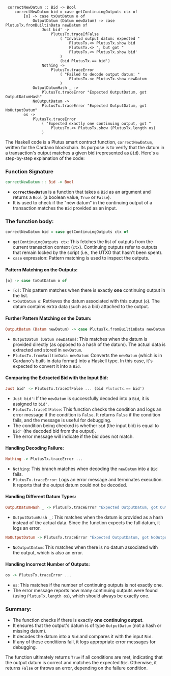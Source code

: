 ```
 correctNewDatum :: Bid -> Bool
    correctNewDatum bid = case getContinuingOutputs ctx of
        [o] -> case txOutDatum o of
            OutputDatum (Datum newDatum) -> case PlutusTx.fromBuiltinData newDatum of
                Just bid' ->
                    PlutusTx.traceIfFalse
                        ( "Invalid output datum: expected "
                            PlutusTx.<> PlutusTx.show bid
                            PlutusTx.<> ", but got "
                            PlutusTx.<> PlutusTx.show bid'
                        )
                        (bid PlutusTx.== bid')
                Nothing ->
                    PlutusTx.traceError
                        ( "Failed to decode output datum: "
                            PlutusTx.<> PlutusTx.show newDatum
                        )
            OutputDatumHash _ ->
                PlutusTx.traceError "Expected OutputDatum, got OutputDatumHash"
            NoOutputDatum ->
                PlutusTx.traceError "Expected OutputDatum, got NoOutputDatum"
        os ->
            PlutusTx.traceError
                ( "Expected exactly one continuing output, got "
                    PlutusTx.<> PlutusTx.show (PlutusTx.length os)
                )
```

The Haskell code is a Plutus smart contract function, `correctNewDatum`, written for the Cardano blockchain. Its purpose is to verify that the datum in a transaction's output matches a given bid (represented as `Bid`). Here's a step-by-step explanation of the code:

### Function Signature
```haskell
correctNewDatum :: Bid -> Bool
```
- **`correctNewDatum`** is a function that takes a `Bid` as an argument and returns a `Bool` (a boolean value, `True` or `False`).
- It is used to check if the "new datum" in the continuing output of a transaction matches the `Bid` provided as an input.

### The function body:
```haskell
correctNewDatum bid = case getContinuingOutputs ctx of
```
- `getContinuingOutputs ctx`: This fetches the list of outputs from the current transaction context (`ctx`). Continuing outputs refer to outputs that remain locked by the script (i.e., the UTXO that hasn't been spent).
- `case` expression: Pattern matching is used to inspect the outputs.

#### Pattern Matching on the Outputs:
```haskell
[o] -> case txOutDatum o of
```
- `[o]`: This pattern matches when there is exactly **one** continuing output in the list.
- `txOutDatum o`: Retrieves the datum associated with this output (`o`). The datum contains extra data (such as a bid) attached to the output.

#### Further Pattern Matching on the Datum:
```haskell
OutputDatum (Datum newDatum) -> case PlutusTx.fromBuiltinData newDatum of
```
- `OutputDatum (Datum newDatum)`: This matches when the datum is provided directly (as opposed to a hash of the datum). The actual data is extracted and stored in `newDatum`.
- `PlutusTx.fromBuiltinData newDatum`: Converts the `newDatum` (which is in Cardano's built-in data format) into a Haskell type. In this case, it's expected to convert it into a `Bid`.

#### Comparing the Extracted Bid with the Input Bid:
```haskell
Just bid' -> PlutusTx.traceIfFalse ... (bid PlutusTx.== bid')
```
- `Just bid'`: If the `newDatum` is successfully decoded into a `Bid`, it is assigned to `bid'`.
- `PlutusTx.traceIfFalse`: This function checks the condition and logs an error message if the condition is `False`. It returns `False` if the condition fails, and the message is useful for debugging.
- The condition being checked is whether `bid` (the input bid) is equal to `bid'` (the decoded bid from the output).
- The error message will indicate if the bid does not match.

#### Handling Decoding Failure:
```haskell
Nothing -> PlutusTx.traceError ...
```
- `Nothing`: This branch matches when decoding the `newDatum` into a `Bid` fails.
- `PlutusTx.traceError`: Logs an error message and terminates execution. It reports that the output datum could not be decoded.

#### Handling Different Datum Types:
```haskell
OutputDatumHash _ -> PlutusTx.traceError "Expected OutputDatum, got OutputDatumHash"
```
- `OutputDatumHash _`: This matches when the datum is provided as a hash instead of the actual data. Since the function expects the full datum, it logs an error.

```haskell
NoOutputDatum -> PlutusTx.traceError "Expected OutputDatum, got NoOutputDatum"
```
- `NoOutputDatum`: This matches when there is no datum associated with the output, which is also an error.

#### Handling Incorrect Number of Outputs:
```haskell
os -> PlutusTx.traceError ...
```
- `os`: This matches if the number of continuing outputs is not exactly one.
- The error message reports how many continuing outputs were found (using `PlutusTx.length os`), which should always be exactly one.

### Summary:
- The function checks if there is exactly **one continuing output**.
- It ensures that the output's datum is of type `OutputDatum` (not a hash or missing datum).
- It decodes the datum into a `Bid` and compares it with the input `Bid`.
- If any of these conditions fail, it logs appropriate error messages for debugging.

The function ultimately returns `True` if all conditions are met, indicating that the output datum is correct and matches the expected `Bid`. Otherwise, it returns `False` or throws an error, depending on the failure condition.